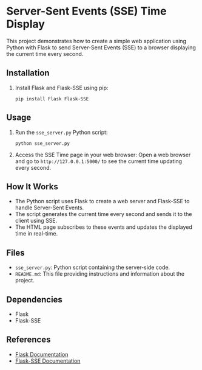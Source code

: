 # Server-Sent Events (SSE) Time Display

This project demonstrates how to create a simple web application using Python with Flask to send Server-Sent Events (SSE) to a browser displaying the current time every second.

## Installation

1. Install Flask and Flask-SSE using pip:
   ```
   pip install Flask Flask-SSE
   ```

## Usage

1. Run the `sse_server.py` Python script:
   ```
   python sse_server.py
   ```

2. Access the SSE Time page in your web browser:
   Open a web browser and go to `http://127.0.0.1:5000/` to see the current time updating every second.

## How It Works

- The Python script uses Flask to create a web server and Flask-SSE to handle Server-Sent Events.
- The script generates the current time every second and sends it to the client using SSE.
- The HTML page subscribes to these events and updates the displayed time in real-time.

## Files

- `sse_server.py`: Python script containing the server-side code.
- `README.md`: This file providing instructions and information about the project.

## Dependencies

- Flask
- Flask-SSE

## References

- [Flask Documentation](https://flask.palletsprojects.com/)
- [Flask-SSE Documentation](https://flask-sse.readthedocs.io/)
